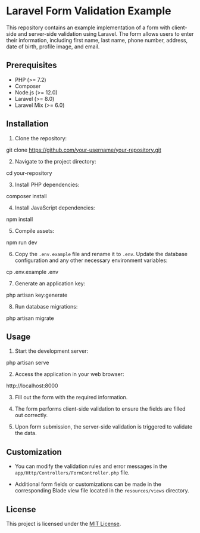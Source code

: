 # Laravel Form Validation Example

This repository contains an example implementation of a form with client-side and server-side validation using Laravel. The form allows users to enter their information, including first name, last name, phone number, address, date of birth, profile image, and email.

## Prerequisites

- PHP (>= 7.2)
- Composer
- Node.js (>= 12.0)
- Laravel (>= 8.0)
- Laravel Mix (>= 6.0)

## Installation

1. Clone the repository:

git clone https://github.com/your-username/your-repository.git


2. Navigate to the project directory:

cd your-repository

3. Install PHP dependencies:

composer install

4. Install JavaScript dependencies:

npm install

5. Compile assets:

npm run dev

6. Copy the `.env.example` file and rename it to `.env`. Update the database configuration and any other necessary environment variables:

cp .env.example .env

7. Generate an application key:

php artisan key:generate

8. Run database migrations:

php artisan migrate


## Usage

1. Start the development server:

php artisan serve

2. Access the application in your web browser:

http://localhost:8000


3. Fill out the form with the required information.

4. The form performs client-side validation to ensure the fields are filled out correctly.

5. Upon form submission, the server-side validation is triggered to validate the data.

## Customization

- You can modify the validation rules and error messages in the `app/Http/Controllers/FormController.php` file.

- Additional form fields or customizations can be made in the corresponding Blade view file located in the `resources/views` directory.

## License

This project is licensed under the [MIT License](LICENSE).
